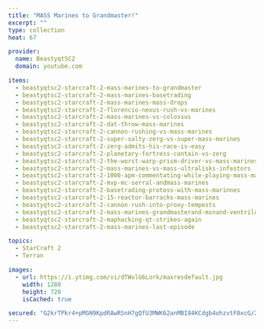 ```yaml
---
title: "MASS Marines to Grandmaster!"
excerpt: ""
type: collection
heat: 67

provider:
  name: BeastyqtSC2
  domain: youtube.com

items:
  - beastyqtsc2-starcraft-2-mass-marines-to-grandmaster
  - beastyqtsc2-starcraft-2-mass-marines-basetrading
  - beastyqtsc2-starcraft-2-mass-marines-mass-drops
  - beastyqtsc2-starcraft-2-florencio-nexus-rush-vs-marines
  - beastyqtsc2-starcraft-2-mass-marines-vs-colossus
  - beastyqtsc2-starcraft-2-dat-throw-mass-marines
  - beastyqtsc2-starcraft-2-cannon-rushing-vs-mass-marines
  - beastyqtsc2-starcraft-2-super-salty-zerg-vs-super-mass-marines
  - beastyqtsc2-starcraft-2-zerg-admits-his-race-is-easy
  - beastyqtsc2-starcraft-2-planetary-fortress-contain-vs-zerg
  - beastyqtsc2-starcraft-2-the-worst-warp-prism-driver-vs-mass-marines
  - beastyqtsc2-starcraft-2-mass-marines-vs-mass-ultralisks-infestors
  - beastyqtsc2-starcraft-2-1000-apm-commentating-while-playing-mass-marines
  - beastyqtsc2-starcraft-2-mvp-mc-serral-andmass-marines
  - beastyqtsc2-starcraft-2-basetrading-protoss-with-mass-marinnes
  - beastyqtsc2-starcraft-2-15-reactor-barracks-mass-marines
  - beastyqtsc2-starcraft-2-cannon-rush-into-proxy-tempests
  - beastyqtsc2-starcraft-2-mass-marines-grandmasterand-msnand-ventrilo
  - beastyqtsc2-starcraft-2-maphacking-qt-strikes-again
  - beastyqtsc2-starcraft-2-mass-marines-last-episode

topics:
  - StarCraft 2
  - Terran

images:
  - url: https://i.ytimg.com/vi/dTWvlG6Lork/maxresdefault.jpg
    width: 1280
    height: 720
    isCached: true

secured: "G2krTPkr4+pMGN9KpdRAwRSnH7gQfU3MWK62anMBI84KCdgb4ohzvtF0xcG/2kqEdGzDyLj8YbcVhc27wZMWQzLr6eJXWjvFJBoowa8lzJ3T06AuhHbqO2nQUZtomgyFrgw/DGv35jp6POKOH+g6qmo9hl6ZoTnbrxvG/OWNDAHzMzcdYji+SUxima0lXCGBU7RdPQ7f7ZLQa4CgAHMgbNL4iOn6ghofeDLeCinBlRBvxeb/vR+zyilvfnYSkQh+FgOi32U0ZQQYY7oQ+X7648+yObKAmWI36sk/OmHYjBtU/ZF4RFLBt00r9/8SVB1PGilHqS1y6sA8ohcsg7E5RKq+61s/mgL3H0MkIbm5RMM=;CifVdIOg7LCqy8uKA03Bjw=="
---
```


